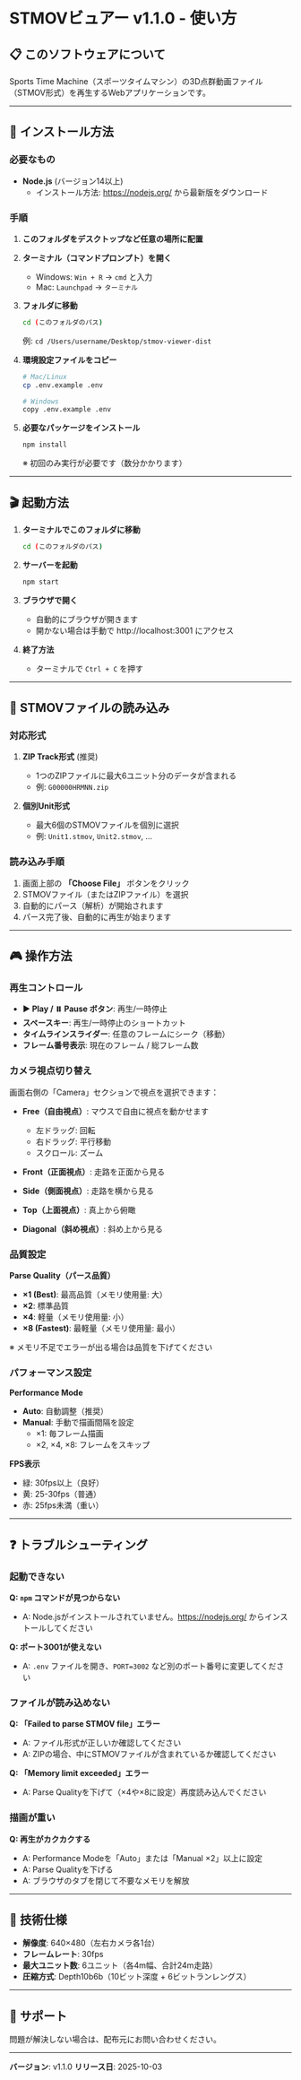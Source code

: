 # STMOVビュアー v1.1.0 - 使い方

## 📋 このソフトウェアについて

Sports Time Machine（スポーツタイムマシン）の3D点群動画ファイル（STMOV形式）を再生するWebアプリケーションです。

---

## 🚀 インストール方法

### 必要なもの
- **Node.js** (バージョン14以上)
  - インストール方法: https://nodejs.org/ から最新版をダウンロード

### 手順

1. **このフォルダをデスクトップなど任意の場所に配置**

2. **ターミナル（コマンドプロンプト）を開く**
   - Windows: `Win + R` → `cmd` と入力
   - Mac: `Launchpad` → `ターミナル`

3. **フォルダに移動**
   ```bash
   cd (このフォルダのパス)
   ```
   例: `cd /Users/username/Desktop/stmov-viewer-dist`

4. **環境設定ファイルをコピー**
   ```bash
   # Mac/Linux
   cp .env.example .env

   # Windows
   copy .env.example .env
   ```

5. **必要なパッケージをインストール**
   ```bash
   npm install
   ```
   ※ 初回のみ実行が必要です（数分かかります）

---

## 🎬 起動方法

1. **ターミナルでこのフォルダに移動**
   ```bash
   cd (このフォルダのパス)
   ```

2. **サーバーを起動**
   ```bash
   npm start
   ```

3. **ブラウザで開く**
   - 自動的にブラウザが開きます
   - 開かない場合は手動で http://localhost:3001 にアクセス

4. **終了方法**
   - ターミナルで `Ctrl + C` を押す

---

## 📂 STMOVファイルの読み込み

### 対応形式

1. **ZIP Track形式** (推奨)
   - 1つのZIPファイルに最大6ユニット分のデータが含まれる
   - 例: `G00000HRMNN.zip`

2. **個別Unit形式**
   - 最大6個のSTMOVファイルを個別に選択
   - 例: `Unit1.stmov`, `Unit2.stmov`, ...

### 読み込み手順

1. 画面上部の **「Choose File」** ボタンをクリック
2. STMOVファイル（またはZIPファイル）を選択
3. 自動的にパース（解析）が開始されます
4. パース完了後、自動的に再生が始まります

---

## 🎮 操作方法

### 再生コントロール

- **▶️ Play / ⏸️ Pause ボタン**: 再生/一時停止
- **スペースキー**: 再生/一時停止のショートカット
- **タイムラインスライダー**: 任意のフレームにシーク（移動）
- **フレーム番号表示**: 現在のフレーム / 総フレーム数

### カメラ視点切り替え

画面右側の「Camera」セクションで視点を選択できます：

- **Free（自由視点）**: マウスで自由に視点を動かせます
  - 左ドラッグ: 回転
  - 右ドラッグ: 平行移動
  - スクロール: ズーム

- **Front（正面視点）**: 走路を正面から見る
- **Side（側面視点）**: 走路を横から見る
- **Top（上面視点）**: 真上から俯瞰
- **Diagonal（斜め視点）**: 斜め上から見る

### 品質設定

**Parse Quality（パース品質）**
- **×1 (Best)**: 最高品質（メモリ使用量: 大）
- **×2**: 標準品質
- **×4**: 軽量（メモリ使用量: 小）
- **×8 (Fastest)**: 最軽量（メモリ使用量: 最小）

※ メモリ不足でエラーが出る場合は品質を下げてください

### パフォーマンス設定

**Performance Mode**
- **Auto**: 自動調整（推奨）
- **Manual**: 手動で描画間隔を設定
  - ×1: 毎フレーム描画
  - ×2, ×4, ×8: フレームをスキップ

**FPS表示**
- 緑: 30fps以上（良好）
- 黄: 25-30fps（普通）
- 赤: 25fps未満（重い）

---

## ❓ トラブルシューティング

### 起動できない

**Q: `npm` コマンドが見つからない**
- A: Node.jsがインストールされていません。https://nodejs.org/ からインストールしてください

**Q: ポート3001が使えない**
- A: `.env` ファイルを開き、`PORT=3002` など別のポート番号に変更してください

### ファイルが読み込めない

**Q: 「Failed to parse STMOV file」エラー**
- A: ファイル形式が正しいか確認してください
- A: ZIPの場合、中にSTMOVファイルが含まれているか確認してください

**Q: 「Memory limit exceeded」エラー**
- A: Parse Qualityを下げて（×4や×8に設定）再度読み込んでください

### 描画が重い

**Q: 再生がカクカクする**
- A: Performance Modeを「Auto」または「Manual ×2」以上に設定
- A: Parse Qualityを下げる
- A: ブラウザのタブを閉じて不要なメモリを解放

---

## 📝 技術仕様

- **解像度**: 640×480（左右カメラ各1台）
- **フレームレート**: 30fps
- **最大ユニット数**: 6ユニット（各4m幅、合計24m走路）
- **圧縮方式**: Depth10b6b（10ビット深度 + 6ビットランレングス）

---

## 📧 サポート

問題が解決しない場合は、配布元にお問い合わせください。

---

**バージョン**: v1.1.0
**リリース日**: 2025-10-03
